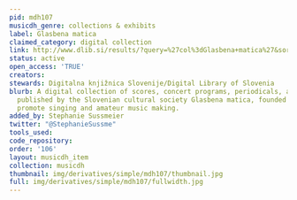 ```yaml
---
pid: mdh107
musicdh_genre: collections & exhibits
label: Glasbena matica
claimed_category: digital collection
link: http://www.dlib.si/results/?query=%27col%3dGlasbena+matica%27&sortDir=ASC&sort=date&desc=URN%3aNBN%3aSI%3acol-SWS2EJOS&pageSize=25
status: active
open_access: 'TRUE'
creators: 
stewards: Digitalna knjižnica Slovenije/Digital Library of Slovenia
blurb: A digital collection of scores, concert programs, periodicals, and other materials
  published by the Slovenian cultural society Glasbena matica, founded in 1872 to
  promote singing and amateur music making.
added_by: Stephanie Sussmeier
twitter: "@StephanieSussme"
tools_used: 
code_repository: 
order: '106'
layout: musicdh_item
collection: musicdh
thumbnail: img/derivatives/simple/mdh107/thumbnail.jpg
full: img/derivatives/simple/mdh107/fullwidth.jpg
---
```

